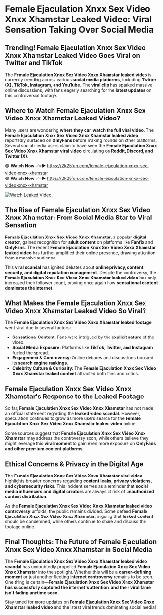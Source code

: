 # Female Ejaculation Xnxx Sex Video Xnxx Xhamstar Leaked Video: Viral Sensation Taking Over Social Media

## **Trending! Female Ejaculation Xnxx Sex Video Xnxx Xhamstar Leaked Video Goes Viral on Twitter and TikTok**
The **Female Ejaculation Xnxx Sex Video Xnxx Xhamstar leaked video** is currently trending across various **social media platforms**, including **Twitter (X), TikTok, Instagram, and YouTube**. The **viral clip** has sparked massive online discussions, with fans eagerly searching for the **latest updates** on this controversial footage.

## **Where to Watch Female Ejaculation Xnxx Sex Video Xnxx Xhamstar Leaked Video?**
Many users are wondering **where they can watch the full viral video**. The **Female Ejaculation Xnxx Sex Video Xnxx Xhamstar leaked video** reportedly surfaced on **OnlyFans** before making rounds on other platforms. Several social media users claim to have seen the **Female Ejaculation Xnxx Sex Video Xnxx Xhamstar viral video** circulating on **Reddit, Discord, and Twitter (X).**

🟢 **Watch Now** ✅=► https://2k25fun.com/female-ejaculation-xnxx-sex-video-xnxx-xhamstar  
🟢 **Watch Now** ✅=► https://2k25fun.com/female-ejaculation-xnxx-sex-video-xnxx-xhamstar  

[![Watch Leaked Video.](https://miro.medium.com/v2/resize:fit:828/format:webp/1*cilzJN44JGOrTw9NJCrNHA.gif "Watch Leaked Video")](https://2k25fun.com/female-ejaculation-xnxx-sex-video-xnxx-xhamstar)

## **The Rise of Female Ejaculation Xnxx Sex Video Xnxx Xhamstar: From Social Media Star to Viral Sensation**
**Female Ejaculation Xnxx Sex Video Xnxx Xhamstar**, a popular **digital creator**, gained recognition for **adult content** on platforms like **Fanfix** and **OnlyFans**. The recent **Female Ejaculation Xnxx Sex Video Xnxx Xhamstar leaked video** has further amplified their online presence, drawing attention from a massive audience.

This **viral scandal** has ignited debates about **online privacy, content security, and digital reputation management**. Despite the controversy, the **Female Ejaculation Xnxx Sex Video Xnxx Xhamstar leaked video** has only increased their follower count, proving once again how **sensational content dominates the internet**.

## **What Makes the Female Ejaculation Xnxx Sex Video Xnxx Xhamstar Leaked Video So Viral?**
The **Female Ejaculation Xnxx Sex Video Xnxx Xhamstar leaked footage** went viral due to several factors:
- **Sensational Content:** Fans were intrigued by the **explicit nature** of the video.
- **Social Media Exposure:** Platforms like **TikTok, Twitter, and Instagram** fueled the spread.
- **Engagement & Controversy:** Online debates and discussions boosted its **search engine rankings**.
- **Celebrity Culture & Curiosity:** The **Female Ejaculation Xnxx Sex Video Xnxx Xhamstar leaked content** attracted both fans and critics.

## **Female Ejaculation Xnxx Sex Video Xnxx Xhamstar's Response to the Leaked Footage**
So far, **Female Ejaculation Xnxx Sex Video Xnxx Xhamstar** has not made an official statement regarding the **leaked video scandal**. However, speculation continues to grow as more users search for the **Female Ejaculation Xnxx Sex Video Xnxx Xhamstar leaked video** online.

Some sources suggest that **Female Ejaculation Xnxx Sex Video Xnxx Xhamstar** may address the controversy soon, while others believe they might leverage this **viral moment** to gain even more exposure on **OnlyFans and other premium content platforms**.

## **Ethical Concerns & Privacy in the Digital Age**
The **Female Ejaculation Xnxx Sex Video Xnxx Xhamstar viral video** highlights broader concerns regarding **content leaks, privacy violations, and cybersecurity risks**. This incident serves as a reminder that **social media influencers and digital creators** are always at risk of **unauthorized content distribution**.

As the **Female Ejaculation Xnxx Sex Video Xnxx Xhamstar leaked video controversy** unfolds, the public remains divided. Some defend **Female Ejaculation Xnxx Sex Video Xnxx Xhamstar**, arguing that **leaked content** should be condemned, while others continue to share and discuss the footage online.

## **Final Thoughts: The Future of Female Ejaculation Xnxx Sex Video Xnxx Xhamstar in Social Media**
The **Female Ejaculation Xnxx Sex Video Xnxx Xhamstar leaked video scandal** has undoubtedly propelled **Female Ejaculation Xnxx Sex Video Xnxx Xhamstar** into the spotlight. Whether this will be a **career-defining moment** or just another fleeting **internet controversy** remains to be seen. One thing is certain—**Female Ejaculation Xnxx Sex Video Xnxx Xhamstar has successfully captured the internet's attention, and their viral fame isn't fading anytime soon.**

Stay tuned for more updates on **Female Ejaculation Xnxx Sex Video Xnxx Xhamstar leaked video** and the latest viral trends dominating social media!